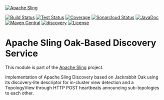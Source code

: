[![Apache Sling](https://sling.apache.org/res/logos/sling.png)](https://sling.apache.org)

&#32;[![Build Status](https://ci-builds.apache.org/job/Sling/job/modules/job/sling-org-apache-sling-discovery-oak/job/master/badge/icon)](https://ci-builds.apache.org/job/Sling/job/modules/job/sling-org-apache-sling-discovery-oak/job/master/)&#32;[![Test Status](https://img.shields.io/jenkins/tests.svg?jobUrl=https://ci-builds.apache.org/job/Sling/job/modules/job/sling-org-apache-sling-discovery-oak/job/master/)](https://ci-builds.apache.org/job/Sling/job/modules/job/sling-org-apache-sling-discovery-oak/job/master/test/?width=800&height=600)&#32;[![Coverage](https://sonarcloud.io/api/project_badges/measure?project=apache_sling-org-apache-sling-discovery-oak&metric=coverage)](https://sonarcloud.io/dashboard?id=apache_sling-org-apache-sling-discovery-oak)&#32;[![Sonarcloud Status](https://sonarcloud.io/api/project_badges/measure?project=apache_sling-org-apache-sling-discovery-oak&metric=alert_status)](https://sonarcloud.io/dashboard?id=apache_sling-org-apache-sling-discovery-oak)&#32;[![JavaDoc](https://www.javadoc.io/badge/org.apache.sling/org.apache.sling.discovery.oak.svg)](https://www.javadoc.io/doc/org.apache.sling/org-apache-sling-discovery-oak)&#32;[![Maven Central](https://maven-badges.herokuapp.com/maven-central/org.apache.sling/org.apache.sling.discovery.oak/badge.svg)](https://search.maven.org/#search%7Cga%7C1%7Cg%3A%22org.apache.sling%22%20a%3A%22org.apache.sling.discovery.oak%22)&#32;[![discovery](https://sling.apache.org/badges/group-discovery.svg)](https://github.com/apache/sling-aggregator/blob/master/docs/group/discovery.md) [![License](https://img.shields.io/badge/License-Apache%202.0-blue.svg)](https://www.apache.org/licenses/LICENSE-2.0)

# Apache Sling Oak-Based Discovery Service

This module is part of the [Apache Sling](https://sling.apache.org) project.

Implementation of Apache Sling Discovery based on Jackrabbit Oak using its discovery-lite descriptor for in-cluster view detection and a TopologyView through HTTP POST heartbeats announcing sub-topologies to each other.
